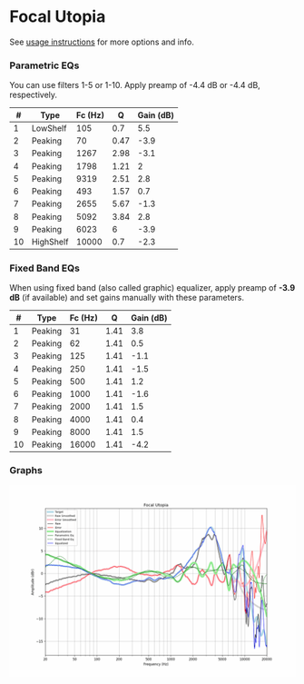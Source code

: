 # Focal Utopia
See [usage instructions](https://github.com/jaakkopasanen/AutoEq#usage) for more options and info.

### Parametric EQs
You can use filters 1-5 or 1-10. Apply preamp of -4.4 dB or -4.4 dB, respectively.

|   # | Type      |   Fc (Hz) |    Q |   Gain (dB) |
|-----|-----------|-----------|------|-------------|
|   1 | LowShelf  |       105 | 0.7  |         5.5 |
|   2 | Peaking   |        70 | 0.47 |        -3.9 |
|   3 | Peaking   |      1267 | 2.98 |        -3.1 |
|   4 | Peaking   |      1798 | 1.21 |         2   |
|   5 | Peaking   |      9319 | 2.51 |         2.8 |
|   6 | Peaking   |       493 | 1.57 |         0.7 |
|   7 | Peaking   |      2655 | 5.67 |        -1.3 |
|   8 | Peaking   |      5092 | 3.84 |         2.8 |
|   9 | Peaking   |      6023 | 6    |        -3.9 |
|  10 | HighShelf |     10000 | 0.7  |        -2.3 |

### Fixed Band EQs
When using fixed band (also called graphic) equalizer, apply preamp of **-3.9 dB** (if available) and set gains manually with these parameters.

|   # | Type    |   Fc (Hz) |    Q |   Gain (dB) |
|-----|---------|-----------|------|-------------|
|   1 | Peaking |        31 | 1.41 |         3.8 |
|   2 | Peaking |        62 | 1.41 |         0.5 |
|   3 | Peaking |       125 | 1.41 |        -1.1 |
|   4 | Peaking |       250 | 1.41 |        -1.5 |
|   5 | Peaking |       500 | 1.41 |         1.2 |
|   6 | Peaking |      1000 | 1.41 |        -1.6 |
|   7 | Peaking |      2000 | 1.41 |         1.5 |
|   8 | Peaking |      4000 | 1.41 |         0.4 |
|   9 | Peaking |      8000 | 1.41 |         1.5 |
|  10 | Peaking |     16000 | 1.41 |        -4.2 |

### Graphs
![](./Focal%20Utopia.png)
